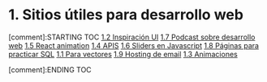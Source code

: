 # 1. Sitios útiles para desarrollo web


[comment]:STARTING TOC
[1.2 Inspiración UI](<./content/1.2 Inspiración UI.md>)
[1.7 Podcast sobre desarrollo web](<./content/1.7 Podcast sobre desarrollo web.md>)
[1.5 React animation](<./content/1.5 React animation.md>)
[1.4 APIS](<./content/1.4 APIS.md>)
[1.6 Sliders en Javascript](<./content/1.6 Sliders en Javascript.md>)
[1.8 Páginas para practicar SQL](<./content/1.8 Páginas para practicar SQL.md>)
[1.1 Para vectores](<./content/1.1 Para vectores.md>)
[1.9 Hosting de email](<./content/1.9 Hosting de email.md>)
[1.3 Animaciones](<./content/1.3 Animaciones.md>)

[comment]:ENDING TOC